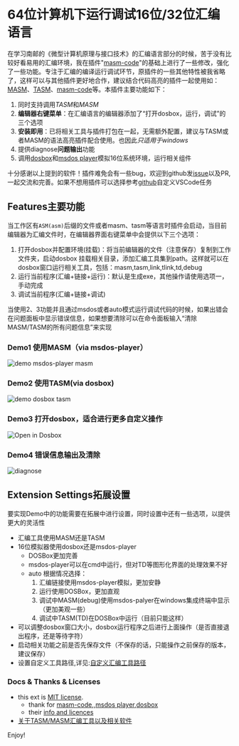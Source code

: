 # 64位计算机下运行调试16位/32位汇编语言

在学习南邮的《微型计算机原理与接口技术》的汇编语言部分的时候，苦于没有比较好看易用的汇编环境，我在插件"[masm-code](https://github.com/Woodykaixa/masm-code)"的基础上进行了一些修改，强化了一些功能。专注于汇编的编译运行调试环节，原插件的一些其他特性被我省略了，这样可以与其他插件更好地合作，建议结合代码高亮的插件一起使用如：[MASM](https://marketplace.visualstudio.com/items?itemName=bltg-team.masm)、[TASM](https://marketplace.visualstudio.com/items?itemName=Roncho.assembly-8086)、[masm-code](https://marketplace.visualstudio.com/items?itemName=kaixa.masm-code)等。本插件主要功能如下：

1. 同时支持调用*TASM*和*MASM*
2. **编辑器右键菜单**：在汇编语言的编辑器添加了“打开dosbox，运行，调试”的三个选项
3. **安装即用**：已将相关工具与插件打包在一起，无需额外配置，建议与TASM或者MASM的语法高亮插件配合使用。也因此*只适用于windows*
4. 提供diagnose**问题输出**功能
5. 调用[dosbox](dosbox.com)和[msdos player](http://takeda-toshiya.my.coocan.jp/msdos)模拟16位系统环境，运行相关组件

十分感谢以上提到的软件！插件难免会有一些bug，欢迎到github发[issue](https://github.com/xsro/masm-tasm/issues)以及PR,一起交流和完善。如果不想用插件可以选择参考[github](https://github.com/xsro/VSC-ASMtasks)自定义VSCode任务

## Features主要功能

当工作区有`ASM(asm)`后缀的文件或者masm、tasm等语言时插件会启动，当目前编辑器为汇编文件时，在编辑器界面右键菜单中会提供以下三个选项：

1. 打开dosbox并配置环境(挂载)：将当前编辑器的文件（注意保存）复制到工作文件夹，启动dosbox 挂载相关目录，添加汇编工具集到path。这样就可以在dosbox窗口运行相关工具，包括：masm,tasm,link,tlink,td,debug
2. 运行当前程序(汇编+链接+运行)：默认是生成exe，其他操作请使用选项一，手动完成
3. 调试当前程序(汇编+链接+调试)

当使用2、3功能并且通过msdos或者auto模式运行调试代码的时候，如果出错会在问题面板中显示错误信息，如果想要清除可以在命令面板输入“清除MASM/TASM的所有问题信息”来实现

### Demo1 使用MASM（via msdos-player）

![demo msdos-player masm](https://github.com/xsro/masm-tasm/raw/master/pics/demo_msdos_masm.gif)

### Demo2 使用TASM(via dosbox)

![demo dosbox tasm](https://github.com/xsro/masm-tasm/raw/master/pics/demo_dosbox_tasm.gif)

### Demo3 打开dosbox，适合进行更多自定义操作

![Open in Dosbox](https://github.com/xsro/masm-tasm/raw/master/pics/opendosbox.gif)

### Demo4 错误信息输出及清除

![diagnose](https://github.com/xsro/masm-tasm/raw/master/pics/demo_diagnose_tasm.gif)

## Extension Settings拓展设置

要实现Demo中的功能需要在拓展中进行设置，同时设置中还有一些选项，以提供更大的灵活性

- 汇编工具使用MASM还是TASM
- 16位模拟器使用dosbox还是msdos-player
  - DOSBox更加完善
  - msdos-player可以在cmd中运行，但对TD等图形化界面的处理效果不好
  - auto 根据情况选择：
    1. 汇编链接使用msdos-player模拟，更加安静
    2. 运行使用DOSBox，更加直观
    3. 调试中MASM(debug)使用msdos-palyer在windows集成终端中显示（更加美观一些）
    4. 调试中TASM(TD)在DOSBox中运行（目前只能这样）
- 可以调整dosbox窗口大小，dosbox运行程序之后进行上面操作（是否直接退出程序，还是等待字符）
- 启动相关功能之前是否先保存文件（不保存的话，只能操作之前保存的版本，建议保存）
- 设置自定义工具路径,详见:[自定义汇编工具路径](https://github.com/xsro/masm-tasm/blob/master/doc/关于汇编工具路径.md#自定义汇编工具路径)

### Docs & Thanks & Licenses

- this ext is [MIT license](https://github.com/xsro/masm-tasm/blob/master/LICENSE).
  - thank for [masm-code](https://github.com/Woodykaixa/masm-code),,[msdos player](http://takeda-toshiya.my.coocan.jp/msdos),[dosbox](dosbox.com)
  - their [info and licences](https://github.com/xsro/masm-tasm/blob/master/doc/liscence.md)
- [关于TASM/MASM汇编工具以及相关软件](https://github.com/xsro/masm-tasm/blob/master/doc/关于汇编工具路径.md)

<!-- ## Release Notes

### 1.0.0

Initial release of ...

### 1.0.1

Fixed issue #.

### 1.1.0

Added features X, Y, and Z. -->

Enjoy!
